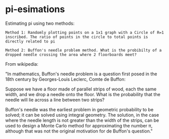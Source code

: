 # pi-esimations

Estimating pi using two methods:

    Method 1: Randomly plotting points on a 1x1 graph with a Circle of R=1 inscribed. The ratio of points in the circle to total points is directly related to pi
  
    Method 2: Buffon's needle problem method. What is the probibilty of a dropped needle crossing the area where 2 floorboards meet?
    
From wikipedia:

"In mathematics, Buffon's needle problem is a question first posed in the 18th century by Georges-Louis Leclerc, Comte de Buffon:

Suppose we have a floor made of parallel strips of wood, each the same width, and we drop a needle onto the floor. What is the probability that the needle will lie across a line between two strips?

Buffon's needle was the earliest problem in geometric probability to be solved; it can be solved using integral geometry. The solution, in the case where the needle length is not greater than the width of the strips, can be used to design a Monte Carlo method for approximating the number π, although that was not the original motivation for de Buffon's question."
